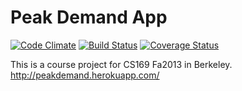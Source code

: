 Peak Demand App
===============
[![Code Climate](https://codeclimate.com/github/zhaoyan1117/PeakDemand.png)](https://codeclimate.com/github/zhaoyan1117/PeakDemand)
[![Build Status](https://travis-ci.org/zhaoyan1117/PeakDemand.png?branch=master)](https://travis-ci.org/zhaoyan1117/PeakDemand)
[![Coverage Status](https://coveralls.io/repos/zhaoyan1117/PeakDemand/badge.png)](https://coveralls.io/r/zhaoyan1117/PeakDemand)

This is a course project for CS169 Fa2013 in Berkeley.
http://peakdemand.herokuapp.com/
